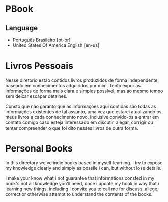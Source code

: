 # PBook

## Language

* Português Brasileiro [pt-br]
* United States Of America English [en-us]

# Livros Pessoais

Nesse diretório estão contidos livros produzidos de forma independente, baseado em conhecimentos adquiridos por mim.
Tento expor as informações de forma mais clara e simples possível, mas  ao mesmo tempo sem deixar escapar detalhes.

Consto que não garanto que as informações aqui contidas são todas as informações existentes de tal assunto, uma vez que estarei atualizando os meus livros a cada conhecimento novo. Inclusive convido-os a entrar em contato comigo caso esteja interessado em discutir, alegar, corrigir ou tentar compreender o que foi dito nesses livros de outra forma.

# Personal Books 

In this directory we've indie books based in myself learning.
I try to expose my knowledge clearly and simply as possile i can, but without lose details.

I make your know what i not guarantee that informations consted in my book's not all knowledge you'll need, once i update my book in way that i learning new things. including i convite you to call me for discuss, allege, correct or otherwise attempt to understand the contents of the books.
